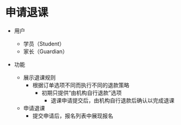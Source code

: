 # 申请退课

* 用户
	* 学员（Student）
	* 家长（Guardian）

* 功能
	* 展示退课规则
		* 根据订单选项不同而执行不同的退款策略
			* 初期只提供“由机构自行退款”选项
				* 退课申请提交后，由机构自行退款后确认以完成退课
	* 申请退课
		* 提交申请后，报名列表中展现报名
<!--stackedit_data:
eyJoaXN0b3J5IjpbLTI0MDQ4OTYyOSwtMTEwOTc3NDI2N119
-->